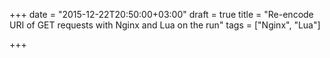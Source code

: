 +++
date = "2015-12-22T20:50:00+03:00"
draft = true
title = "Re-encode URI of GET requests with Nginx and Lua on the run"
tags = ["Nginx", "Lua"]

+++
